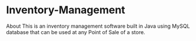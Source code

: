 # Inventory-Management
About This is an inventory management software built in Java using MySQL database that can be used at any Point of Sale of a store.

